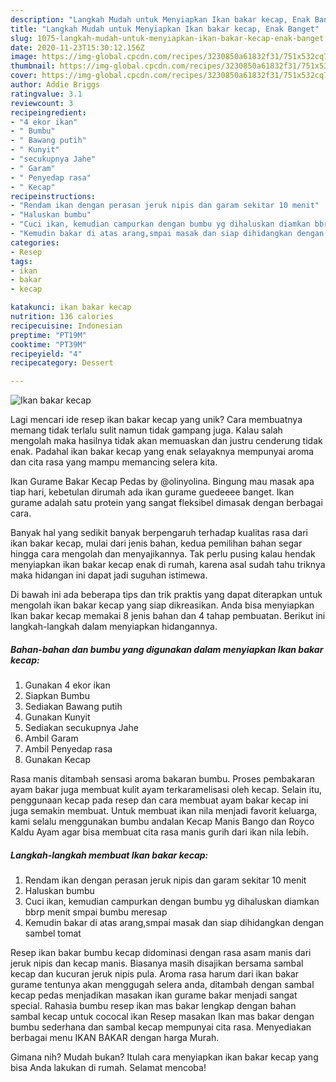 ```yaml
---
description: "Langkah Mudah untuk Menyiapkan Ikan bakar kecap, Enak Banget"
title: "Langkah Mudah untuk Menyiapkan Ikan bakar kecap, Enak Banget"
slug: 1075-langkah-mudah-untuk-menyiapkan-ikan-bakar-kecap-enak-banget
date: 2020-11-23T15:30:12.156Z
image: https://img-global.cpcdn.com/recipes/3230850a61832f31/751x532cq70/ikan-bakar-kecap-foto-resep-utama.jpg
thumbnail: https://img-global.cpcdn.com/recipes/3230850a61832f31/751x532cq70/ikan-bakar-kecap-foto-resep-utama.jpg
cover: https://img-global.cpcdn.com/recipes/3230850a61832f31/751x532cq70/ikan-bakar-kecap-foto-resep-utama.jpg
author: Addie Briggs
ratingvalue: 3.1
reviewcount: 3
recipeingredient:
- "4 ekor ikan"
- " Bumbu"
- " Bawang putih"
- " Kunyit"
- "secukupnya Jahe"
- " Garam"
- " Penyedap rasa"
- " Kecap"
recipeinstructions:
- "Rendam ikan dengan perasan jeruk nipis dan garam sekitar 10 menit"
- "Haluskan bumbu"
- "Cuci ikan, kemudian campurkan dengan bumbu yg dihaluskan diamkan bbrp menit smpai bumbu meresap"
- "Kemudin bakar di atas arang,smpai masak dan siap dihidangkan dengan sambel tomat"
categories:
- Resep
tags:
- ikan
- bakar
- kecap

katakunci: ikan bakar kecap 
nutrition: 136 calories
recipecuisine: Indonesian
preptime: "PT19M"
cooktime: "PT39M"
recipeyield: "4"
recipecategory: Dessert

---
```



![Ikan bakar kecap](https://img-global.cpcdn.com/recipes/3230850a61832f31/751x532cq70/ikan-bakar-kecap-foto-resep-utama.jpg)

Lagi mencari ide resep ikan bakar kecap yang unik? Cara membuatnya memang tidak terlalu sulit namun tidak gampang juga. Kalau salah mengolah maka hasilnya tidak akan memuaskan dan justru cenderung tidak enak. Padahal ikan bakar kecap yang enak selayaknya mempunyai aroma dan cita rasa yang mampu memancing selera kita.

Ikan Gurame Bakar Kecap Pedas by @olinyolina. Bingung mau masak apa tiap hari, kebetulan dirumah ada ikan gurame guedeeee banget. Ikan gurame adalah satu protein yang sangat fleksibel dimasak dengan berbagai cara.

Banyak hal yang sedikit banyak berpengaruh terhadap kualitas rasa dari ikan bakar kecap, mulai dari jenis bahan, kedua pemilihan bahan segar hingga cara mengolah dan menyajikannya. Tak perlu pusing kalau hendak menyiapkan ikan bakar kecap enak di rumah, karena asal sudah tahu triknya maka hidangan ini dapat jadi suguhan istimewa.


Di bawah ini ada beberapa tips dan trik praktis yang dapat diterapkan untuk mengolah ikan bakar kecap yang siap dikreasikan. Anda bisa menyiapkan Ikan bakar kecap memakai 8 jenis bahan dan 4 tahap pembuatan. Berikut ini langkah-langkah dalam menyiapkan hidangannya.

<!--inarticleads1-->

##### Bahan-bahan dan bumbu yang digunakan dalam menyiapkan Ikan bakar kecap:

1. Gunakan 4 ekor ikan
1. Siapkan  Bumbu
1. Sediakan  Bawang putih
1. Gunakan  Kunyit
1. Sediakan secukupnya Jahe
1. Ambil  Garam
1. Ambil  Penyedap rasa
1. Gunakan  Kecap


Rasa manis ditambah sensasi aroma bakaran bumbu. Proses pembakaran ayam bakar juga membuat kulit ayam terkaramelisasi oleh kecap. Selain itu, penggunaan kecap pada resep dan cara membuat ayam bakar kecap ini juga semakin membuat. Untuk membuat ikan nila menjadi favorit keluarga, kami selalu menggunakan bumbu andalan Kecap Manis Bango dan Royco Kaldu Ayam agar bisa membuat cita rasa manis gurih dari ikan nila lebih. 

<!--inarticleads2-->

##### Langkah-langkah membuat Ikan bakar kecap:

1. Rendam ikan dengan perasan jeruk nipis dan garam sekitar 10 menit
1. Haluskan bumbu
1. Cuci ikan, kemudian campurkan dengan bumbu yg dihaluskan diamkan bbrp menit smpai bumbu meresap
1. Kemudin bakar di atas arang,smpai masak dan siap dihidangkan dengan sambel tomat


Resep ikan bakar bumbu kecap didominasi dengan rasa asam manis dari jeruk nipis dan kecap manis. Biasanya masih disajikan bersama sambal kecap dan kucuran jeruk nipis pula. Aroma rasa harum dari ikan bakar gurame tentunya akan menggugah selera anda, ditambah dengan sambal kecap pedas menjadikan masakan ikan gurame bakar menjadi sangat special. Rahasia bumbu resep ikan mas bakar lengkap dengan bahan sambal kecap untuk cococal ikan Resep masakan Ikan mas bakar dengan bumbu sederhana dan sambal kecap mempunyai cita rasa. Menyediakan berbagai menu IKAN BAKAR dengan harga Murah. 

Gimana nih? Mudah bukan? Itulah cara menyiapkan ikan bakar kecap yang bisa Anda lakukan di rumah. Selamat mencoba!
